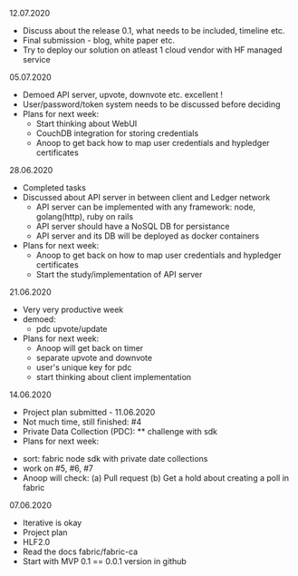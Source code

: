 12.07.2020
* Discuss about the release 0.1, what needs to be included, timeline etc.
* Final submission - blog, white paper etc.
* Try to deploy our solution on atleast 1 cloud vendor with HF managed service


05.07.2020
* Demoed API server, upvote, downvote etc. excellent !
* User/password/token system needs to be discussed before deciding
* Plans for next week:
  - Start thinking about WebUI
  - CouchDB integration for storing credentials
  - Anoop to get back how to map user credentials and hypledger certificates

28.06.2020
* Completed tasks
* Discussed about API server in between client and Ledger network
  - API server can be implemented with any framework: node, golang(http), ruby on rails
  - API server should have a NoSQL DB for persistance
  - API server and its DB will be deployed as docker containers
* Plans for next week:
  - Anoop to get back on how to map user credentials and hypledger certificates
  - Start the study/implementation of API server

21.06.2020
* Very very productive week
* demoed:
  - pdc upvote/update
* Plans for next week: 
  - Anoop will get back on timer
  - separate upvote and downvote
  - user's unique key for pdc
  - start thinking about client implementation

14.06.2020
* Project plan submitted - 11.06.2020
* Not much time, still finished: #4
* Private Data Collection (PDC):
  ** challenge with sdk
* Plans for next week: 
 - sort: fabric node sdk with private date collections
 - work on #5, #6, #7
 - Anoop will check: (a) Pull request (b) Get a hold about creating a poll in fabric
 
07.06.2020
* Iterative is okay
* Project plan 
* HLF2.0
* Read the docs fabric/fabric-ca
* Start with MVP 0.1 == 0.0.1 version in github
